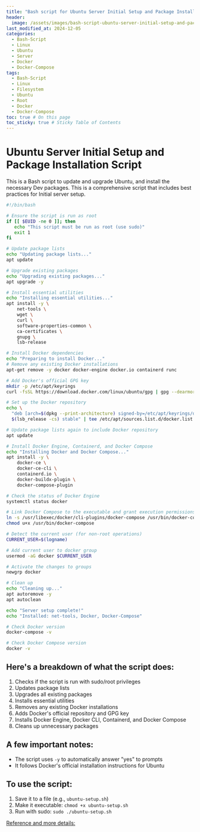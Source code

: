 ```yaml
---
title: "Bash script for Ubuntu Server Initial Setup and Package Installation Script"
header:
  image: /assets/images/bash-script-ubuntu-server-initial-setup-and-package-installation-script.png
last_modified_at: 2024-12-05
categories:
  - Bash-Script
  - Linux
  - Ubuntu
  - Server
  - Docker
  - Docker-Compose
tags:
  - Bash-Script
  - Linux
  - Filesystem
  - Ubuntu
  - Root
  - Docker
  - Docker-Compose
toc: true # On this page
toc_sticky: true # Sticky Table of Contents
---
```


# Ubuntu Server Initial Setup and Package Installation Script

This is a Bash script to update and upgrade Ubuntu, and install the necessary Dev packages. This is a comprehensive script that includes best practices for Initial server setup.

```bash
#!/bin/bash

# Ensure the script is run as root
if [[ $EUID -ne 0 ]]; then
   echo "This script must be run as root (use sudo)" 
   exit 1
fi

# Update package lists
echo "Updating package lists..."
apt update

# Upgrade existing packages
echo "Upgrading existing packages..."
apt upgrade -y

# Install essential utilities
echo "Installing essential utilities..."
apt install -y \
    net-tools \
    wget \
    curl \
    software-properties-common \
    ca-certificates \
    gnupg \
    lsb-release

# Install Docker dependencies
echo "Preparing to install Docker..."
# Remove any existing Docker installations
apt-get remove -y docker docker-engine docker.io containerd runc

# Add Docker's official GPG key
mkdir -p /etc/apt/keyrings
curl -fsSL https://download.docker.com/linux/ubuntu/gpg | gpg --dearmor -o /etc/apt/keyrings/docker.gpg

# Set up the Docker repository
echo \
  "deb [arch=$(dpkg --print-architecture) signed-by=/etc/apt/keyrings/docker.gpg] https://download.docker.com/linux/ubuntu \
  $(lsb_release -cs) stable" | tee /etc/apt/sources.list.d/docker.list > /dev/null

# Update package lists again to include Docker repository
apt update

# Install Docker Engine, Containerd, and Docker Compose
echo "Installing Docker and Docker Compose..."
apt install -y \
    docker-ce \
    docker-ce-cli \
    containerd.io \
    docker-buildx-plugin \
    docker-compose-plugin

# Check the status of Docker Engine
systemctl status docker

# Link Docker Compose to the executable and grant execution permissions.
ln -s /usr/libexec/docker/cli-plugins/docker-compose /usr/bin/docker-compose
chmod u+x /usr/bin/docker-compose

# Detect the current user (for non-root operations)
CURRENT_USER=$(logname)

# Add current user to docker group
usermod -aG docker $CURRENT_USER

# Activate the changes to groups
newgrp docker

# Clean up
echo "Cleaning up..."
apt autoremove -y
apt autoclean

echo "Server setup complete!"
echo "Installed: net-tools, Docker, Docker-Compose"

# Check Docker version
docker-compose -v

# Check Docker Compose version
docker -v

```

## Here's a breakdown of what the script does:

1. Checks if the script is run with sudo/root privileges
2. Updates package lists
3. Upgrades all existing packages
4. Installs essential utilities
5. Removes any existing Docker installations
6. Adds Docker's official repository and GPG key
7. Installs Docker Engine, Docker CLI, Containerd, and Docker Compose
8. Cleans up unnecessary packages

## A few important notes:
- The script uses `-y` to automatically answer "yes" to prompts
- It follows Docker's official installation instructions for Ubuntu

## To use the script:
1. Save it to a file (e.g., `ubuntu-setup.sh`)
2. Make it executable: `chmod +x ubuntu-setup.sh`
3. Run with sudo: `sudo ./ubuntu-setup.sh`


[Reference and more details:](https://moalaaelden.wordpress.com/2022/10/24/install-docker-engine-on-ubuntu-18-04-lts-20-04-lts-21-10-lts-22-04-lts-2/ "MoAlaaElden")